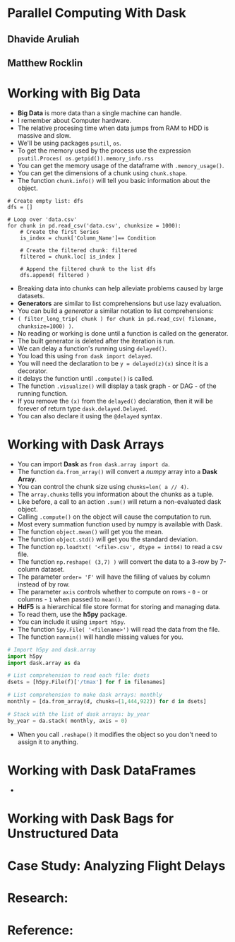 #  Parallel Computing With Dask
## Dhavide Aruliah
## Matthew Rocklin

# Working with Big Data
- **Big Data** is more data than a single machine can handle.
- I remember about Computer hardware.
- The relative procesing time when data jumps from RAM to HDD is massive and slow.
- We'll be using packages `psutil`, `os`.
- To get the memory used by the process use the expression `psutil.Proces( os.getpid()).memory_info.rss`
- You can get the memory usage of the dataframe with `.memory_usage()`.
- You can get the dimensions of a chunk using `chunk.shape`.
- The function `chunk.info()` will tell you basic information about the object.
```
# Create empty list: dfs
dfs = []

# Loop over 'data.csv'
for chunk in pd.read_csv('data.csv', chunksize = 1000):
    # Create the first Series
    is_index = chunk['Column_Name']== Condition

    # Create the filtered chunk: filtered
    filtered = chunk.loc[ is_index ]

    # Append the filtered chunk to the list dfs
    dfs.append( filtered )
```
- Breaking data into chunks can help alleviate problems caused by large datasets.
- **Generators** are similar to list comprehensions but use lazy evaluation.
- You can build a *generator* a similar notation to list comprehensions:
- `( filter_long_trip( chunk ) for chunk in pd.read_csv( filename, chunksize=1000) )`.
- No reading or working is done until a function is called on the generator.
- The built generator is deleted after the iteration is run.
- We can delay a function's running using `delayed()`.
- You load this using `from dask import delayed`.
- You will need the declaration to be `y = delayed(z)(x)` since it is a decorator.
- it delays the function until `.compute()` is called.
- The function `.visualize()` will display a task graph - or DAG - of the running function.
- If you remove the `(x)` from the `delayed()` declaration, then it will be forever of return type `dask.delayed.Delayed`.
- You can also declare it using the `@delayed` syntax.


# Working with Dask Arrays
- You can import **Dask** as `from dask.array import da`.
- The function `da.from_array()` will convert a *numpy* array into a **Dask Array**.
- You can control the chunk size using `chunks=len( a // 4)`.
- The `array.chunks` tells you information about the chunks as a tuple.
- Like before, a call to an action `.sum()` will return a non-evaluated dask object.
- Calling `.compute()` on the object will cause the computation to run.
- Most every summation function used by numpy is available with Dask.
- The function `object.mean()` will get you the mean.
- The function `object.std()` will get you the standard deviation.
- The function `np.loadtxt( '<file>.csv', dtype = int64)` to read a csv file.
- The function `np.reshape( (3,7) )` will convert the data to a 3-row by 7-column dataset.
- The parameter `order= 'F'` will have the filling of values by column instead of by row.
- The parameter `axis` controls whether to compute on rows - `0` - or columns - `1` when passed to `mean()`.
- **HdF5** is a hierarchical file store format for storing and managing data.
- To read them, use the **h5py** package.
- You can include it using `import h5py`.
- The function `5py.File( '<filename>')` will read the data from the file.
- The function `nanmin()` will handle missing values for you.
```python
# Import h5py and dask.array
import h5py
import dask.array as da

# List comprehension to read each file: dsets
dsets = [h5py.File(f)['/tmax'] for f in filenames]

# List comprehension to make dask arrays: monthly
monthly = [da.from_array(d, chunks=(1,444,922)) for d in dsets]

# Stack with the list of dask arrays: by_year
by_year = da.stack( monthly, axis = 0)
```
- When you call `.reshape()` it modifies the object so you don't need to assign it to anything.


# Working with Dask DataFrames
- 


# Working with Dask Bags for Unstructured Data

# Case Study: Analyzing Flight Delays

# Research:

# Reference:

